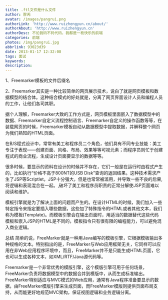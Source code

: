 ```yaml
---
title: .ftl文件是什么文件
author: 胖芮
avatar: /images/pangrui.png
authorLink: 'http://www.ruizhengyun.cn/about/'
authorAbout: 'http://www.ruizhengyun.cn'
authorDesc: 不论我码不码代码，我都是一枚快乐的前端
categories: 前端
photos: /img/pangrui.jpg
abbrlink: 93023d39
date: 2013-01-17 12:32:08
tags: 面试
keywords:
description:
---
```


1、Freemarker模板的文件后缀名

2、Freemarker其实是一种比较简单的网页展示技术，说白了就是网页模板和数据模型的结合体。这种结合模式的好处就是，分离了网页界面设计人员和编程人员的工作，让他们各司其职。

据个人理解，Freemarker大致的工作方式是，网页模板里面嵌入了数据模型中的数据、Freemarker自定义流程控制语言、Freemarker自定义的操作函数等等，在装载网页的时候，Freemarker模板自动从数据模型中提取数据，并解释整个网页为我们熟知的HTML页面。

在B/S程式设计中，常常有美工和程序员二个角色，他们具有不同专业技能：美工专注于表现——创建页面、风格、布局、效果等等可视元素；而程序员则忙于创建程式的商业流程，生成设计页面要显示的数据等等。

很多时候，要显示的资料在设计的时候并不存在，它们一般是在运行时由程式产生的，比如执行“价格不高于800NT的USB Disk”查询的返回结果。这种技术需求产生了JSP等Scriptlet，JSP十分强大，但是也常常被滥用，并导致一些不良的后果,将逻辑和表现混合在一起。,破坏了美工和程序员职责的正常分解使JSP页面难以阅读和维护。

模板引擎就是为了解决上面的问题而产生的。在设计HTML的时候，我们加入一些特定指令来指定要插入哪些数据，这些加了特殊指令的HTML或者其他文本，我们称为模板(Template)。而模板引擎会在输出页面时，用适当的数据替代这些代码
模板和嵌入JSP的HTML是不同的，模板指令只有很有限的编程能力，可以避免混入商业逻辑。

总结
简单的说，FreeMarker就是一种用Java编写的模板引擎，它根据模板输出多种规格的文本。特别指出的是，FreeMarker与Web应用框架无关，它同样可以应用在非Web应用程序环境中，而且，FreeMarker并不是只能生成HTML页面，它也可以生成各种文本，如XML/RTF/Java源代码等。

Freemarker是一个非常优秀的模版引擎，这个模版引擎可用于任何场景，FreeMarker负责将数据模型中的数据合并到模版中，从而生成标准输出。
FreeMarker特别适应与MVC模式的Web应用，通常有Java程序准备要显示的数据，由FreeMarker模版引擎来生成页面，而FreeMarker模版则提供页面布局支持，从而能更好地规范MVC架构，保证视图逻辑和业务逻辑分离。